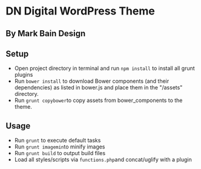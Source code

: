 DN Digital WordPress Theme
===



By Mark Bain Design
---


Setup
---
* Open project directory in terminal and run `npm install` to install all grunt plugins
* Run `bower install` to download Bower components (and their dependencies) as listed in bower.js and place them in the "/assets" directory.
* Run `grunt copybower`to copy assets from bower_components to the theme.

Usage
---
* Run `grunt` to execute default tasks
* Run `grunt imagemin`to minify images
* Run `grunt build` to output build files
* Load all styles/scripts via `functions.php`and concat/uglify with a plugin
